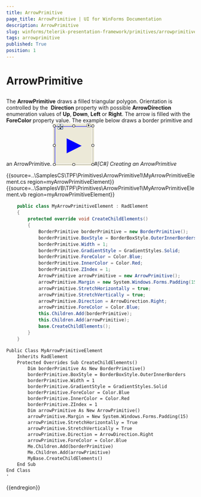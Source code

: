 ```yaml
---
title: ArrowPrimitive
page_title: ArrowPrimitive | UI for WinForms Documentation
description: ArrowPrimitive
slug: winforms/telerik-presentation-framework/primitives/arrowprimitive
tags: arrowprimitive
published: True
position: 1
---
```


# ArrowPrimitive



## 

The __ArrowPrimitive__ draws a filled triangular polygon. Orientation is controlled by the 
          __Direction__ property with possible __ArrowDirection__ enumeration values of
          __Up__, __Down__, __Left__ or __Right__.
          The arrow is filled with the __ForeColor__ property value. The example below draws a border primitive and
          an ArrowPrimitive.
        ![tpf-primitives-arrowprimitive 001](images/tpf-primitives-arrowprimitive001.png)#_[C#] Creating an ArrowPrimitive_

	



{{source=..\SamplesCS\TPF\Primitives\ArrowPrimitive1\MyArrowPrimitiveElement.cs region=myArrowPrimitiveElement}} 
{{source=..\SamplesVB\TPF\Primitives\ArrowPrimitive1\MyArrowPrimitiveElement.vb region=myArrowPrimitiveElement}} 

````C#
    public class MyArrowPrimitiveElement : RadElement
    {
        protected override void CreateChildElements()
        {
            BorderPrimitive borderPrimitive = new BorderPrimitive();
            borderPrimitive.BoxStyle = BorderBoxStyle.OuterInnerBorders;
            borderPrimitive.Width = 1;
            borderPrimitive.GradientStyle = GradientStyles.Solid;
            borderPrimitive.ForeColor = Color.Blue;
            borderPrimitive.InnerColor = Color.Red;
            borderPrimitive.ZIndex = 1;
            ArrowPrimitive arrowPrimitive = new ArrowPrimitive();
            arrowPrimitive.Margin = new System.Windows.Forms.Padding(15);
            arrowPrimitive.StretchHorizontally = true;
            arrowPrimitive.StretchVertically = true;
            arrowPrimitive.Direction = ArrowDirection.Right;
            arrowPrimitive.ForeColor = Color.Blue;
            this.Children.Add(borderPrimitive);
            this.Children.Add(arrowPrimitive);
            base.CreateChildElements();
        }
    }
````
````VB.NET
Public Class MyArrowPrimitiveElement
    Inherits RadElement
    Protected Overrides Sub CreateChildElements()
        Dim borderPrimitive As New BorderPrimitive()
        borderPrimitive.BoxStyle = BorderBoxStyle.OuterInnerBorders
        borderPrimitive.Width = 1
        borderPrimitive.GradientStyle = GradientStyles.Solid
        borderPrimitive.ForeColor = Color.Blue
        borderPrimitive.InnerColor = Color.Red
        borderPrimitive.ZIndex = 1
        Dim arrowPrimitive As New ArrowPrimitive()
        arrowPrimitive.Margin = New System.Windows.Forms.Padding(15)
        arrowPrimitive.StretchHorizontally = True
        arrowPrimitive.StretchVertically = True
        arrowPrimitive.Direction = ArrowDirection.Right
        arrowPrimitive.ForeColor = Color.Blue
        Me.Children.Add(borderPrimitive)
        Me.Children.Add(arrowPrimitive)
        MyBase.CreateChildElements()
    End Sub
End Class
'
````

{{endregion}} 



